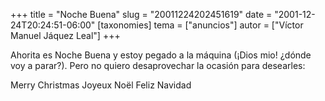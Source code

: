 +++
title = "Noche Buena"
slug = "20011224202451619"
date = "2001-12-24T20:24:51-06:00"
[taxonomies]
tema = ["anuncios"]
autor = ["Víctor Manuel Jáquez Leal"]
+++

Ahorita es Noche Buena y estoy pegado a la máquina (¡Dios mio! ¿dónde
voy a parar?). Pero no quiero desaprovechar la ocasión para desearles:

Merry Christmas
Joyeux Noël
Feliz Navidad

